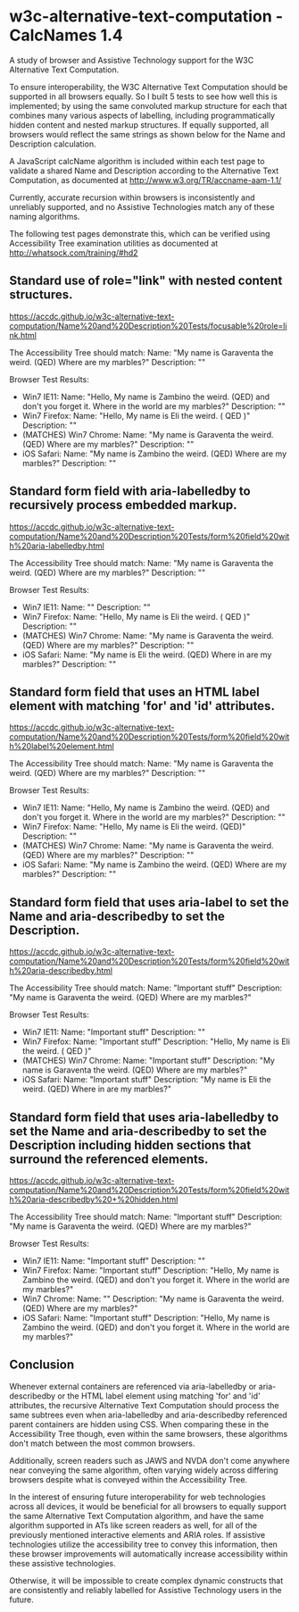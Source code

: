 # w3c-alternative-text-computation - CalcNames 1.4
A study of browser and Assistive Technology support for the W3C Alternative Text Computation.

To ensure interoperability, the W3C Alternative Text Computation should be supported in all browsers equally. So I built 5 tests to see how well this is implemented; by using the same convoluted markup structure for each that combines many various aspects of labelling, including programmatically hidden content and nested markup structures. If equally supported, all browsers would reflect the same strings as shown below for the Name and Description calculation.

A JavaScript calcName algorithm is included within each test page to validate a shared Name and Description according to the Alternative Text Computation, as documented at
http://www.w3.org/TR/accname-aam-1.1/

Currently, accurate recursion within browsers is inconsistently and unreliably supported, and no Assistive Technologies match any of these naming algorithms.

The following test pages demonstrate this, which can be verified using Accessibility Tree examination utilities as documented at
http://whatsock.com/training/#hd2

Standard use of role="link" with nested content structures.
-----

https://accdc.github.io/w3c-alternative-text-computation/Name%20and%20Description%20Tests/focusable%20role=link.html

The Accessibility Tree should match: Name: "My name is Garaventa the weird. (QED) Where are my marbles?" Description: ""

Browser Test Results:

* Win7 IE11: Name: "Hello,  My name is Zambino the weird. (QED) and don't you forget it. Where in the world are my marbles?" Description: ""
* Win7 Firefox: Name: "Hello, My name is Eli the weird. ( QED )" Description: ""
* (MATCHES) Win7 Chrome: Name: "My name is Garaventa the weird. (QED) Where are my marbles?" Description: ""
* iOS Safari: Name: "My name is Zambino the weird. (QED) Where are my marbles?" Description: ""

Standard form field with aria-labelledby to recursively process embedded markup.
-----

https://accdc.github.io/w3c-alternative-text-computation/Name%20and%20Description%20Tests/form%20field%20with%20aria-labelledby.html

The Accessibility Tree should match: Name: "My name is Garaventa the weird. (QED) Where are my marbles?" Description: ""

Browser Test Results:

* Win7 IE11: Name: "" Description: ""
* Win7 Firefox: Name: "Hello, My name is Eli the weird. ( QED )" Description: ""
* (MATCHES) Win7 Chrome: Name: "My name is Garaventa the weird. (QED) Where are my marbles?" Description: ""
* iOS Safari: Name: "My name is Eli the weird. (QED) Where in are my marbles?" Description: ""

Standard form field that uses an HTML label element with matching 'for' and 'id' attributes.
-----

https://accdc.github.io/w3c-alternative-text-computation/Name%20and%20Description%20Tests/form%20field%20with%20label%20element.html

The Accessibility Tree should match: Name: "My name is Garaventa the weird. (QED) Where are my marbles?" Description: ""

Browser Test Results:

* Win7 IE11: Name: "Hello, My name is Zambino the weird. (QED) and don't you forget it. Where in the world are my marbles?" Description: ""
* Win7 Firefox: Name: "Hello, My name is Eli the weird. (QED)" Description: ""
* (MATCHES) Win7 Chrome: Name: "My name is Garaventa the weird. (QED) Where are my marbles?" Description: ""
* iOS Safari: Name: "My name is Zambino the weird. (QED) Where are my marbles?" Description: ""

Standard form field that uses aria-label to set the Name and aria-describedby to set the Description.
-----

https://accdc.github.io/w3c-alternative-text-computation/Name%20and%20Description%20Tests/form%20field%20with%20aria-describedby.html

The Accessibility Tree should match: Name: "Important stuff" Description: "My name is Garaventa the weird. (QED) Where are my marbles?"

Browser Test Results:

* Win7 IE11: Name: "Important stuff" Description: ""
* Win7 Firefox: Name: "Important stuff" Description: "Hello, My name is Eli the weird. ( QED )"
* (MATCHES) Win7 Chrome: Name: "Important stuff" Description: "My name is Garaventa the weird. (QED) Where are my marbles?"
* iOS Safari: Name: "Important stuff" Description: "My name is Eli the weird. (QED) Where in are my marbles?"

Standard form field that uses aria-labelledby to set the Name and aria-describedby to set the Description including hidden sections that surround the referenced elements.
-----

https://accdc.github.io/w3c-alternative-text-computation/Name%20and%20Description%20Tests/form%20field%20with%20aria-describedby%20+%20hidden.html

The Accessibility Tree should match: Name: "Important stuff" Description: "My name is Garaventa the weird. (QED) Where are my marbles?"

Browser Test Results:

* Win7 IE11: Name: "Important stuff" Description: ""
* Win7 Firefox: Name: "Important stuff" Description: "Hello, My name is Zambino the weird. (QED) and don't you forget it. Where in the world are my marbles?"
* Win7 Chrome: Name: "" Description: "My name is Garaventa the weird. (QED) Where are my marbles?"
* iOS Safari: Name: "Important stuff" Description: "Hello, My name is Zambino the weird. (QED) and don't you forget it. Where in the world are my marbles?"

Conclusion
-----

Whenever external containers are referenced via aria-labelledby or aria-describedby or the HTML label element using matching 'for' and 'id' attributes, the recursive Alternative Text Computation should process the same subtrees even when aria-labelledby and aria-describedby referenced parent containers are hidden using CSS. When comparing these in the Accessibility Tree though, even within the same browsers, these algorithms don't match between the most common browsers.

Additionally, screen readers such as JAWS and NVDA don't come anywhere near conveying the same algorithm, often varying widely across differing browsers despite what is conveyed within the Accessibility Tree.

In the interest of ensuring future interoperability for web technologies across all devices, it would be beneficial for all browsers to equally support the same Alternative Text Computation algorithm, and have the same algorithm supported in ATs like screen readers as well, for all of the previously mentioned interactive elements and ARIA roles. If assistive technologies utilize the accessibility tree to convey this information, then these browser improvements will automatically increase accessibility within these assistive technologies.

Otherwise, it will be impossible to create complex dynamic constructs that are consistently and reliably labelled for Assistive Technology users in the future.